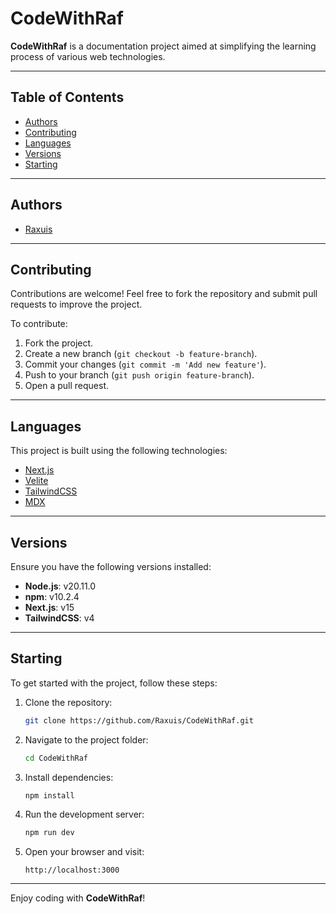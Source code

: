 # CodeWithRaf

**CodeWithRaf** is a documentation project aimed at simplifying the learning process of various web technologies.

---

## Table of Contents

- [Authors](#authors)
- [Contributing](#contributing)
- [Languages](#languages)
- [Versions](#versions)
- [Starting](#starting)

---

## Authors

- [Raxuis](https://github.com/Raxuis)

---

## Contributing

Contributions are welcome! Feel free to fork the repository and submit pull requests to improve the project.

To contribute:

1. Fork the project.
2. Create a new branch (`git checkout -b feature-branch`).
3. Commit your changes (`git commit -m 'Add new feature'`).
4. Push to your branch (`git push origin feature-branch`).
5. Open a pull request.

---

## Languages

This project is built using the following technologies:

- [Next.js](https://nextjs.org/)
- [Velite](https://velite.js.org/)
- [TailwindCSS](https://tailwindcss.com/)
- [MDX](https://mdxjs.com/)

---

## Versions

Ensure you have the following versions installed:

- **Node.js**: v20.11.0
- **npm**: v10.2.4
- **Next.js**: v15
- **TailwindCSS**: v4

---

## Starting

To get started with the project, follow these steps:

1. Clone the repository:
   ```bash
   git clone https://github.com/Raxuis/CodeWithRaf.git
   ```

2. Navigate to the project folder:
   ```bash
   cd CodeWithRaf
   ```

3. Install dependencies:
   ```bash
   npm install
   ```

4. Run the development server:
   ```bash
   npm run dev
   ```

5. Open your browser and visit:
   ```
   http://localhost:3000
   ```

---

Enjoy coding with **CodeWithRaf**!